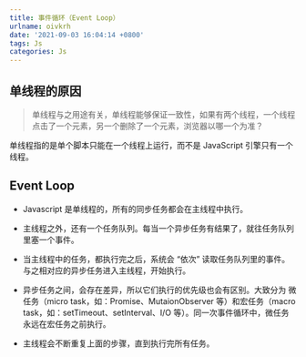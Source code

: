 ```yaml
---
title: 事件循环（Event Loop）
urlname: oivkrh
date: '2021-09-03 16:04:14 +0800'
tags: Js
categories: Js
---
```


## 单线程的原因

> 单线程与之用途有关，单线程能够保证一致性，如果有两个线程，一个线程点击了一个元素，另一个删除了一个元素，浏览器以哪一个为准？

单线程指的是单个脚本只能在一个线程上运行，而不是 JavaScript 引擎只有一个线程。

## Event Loop

- Javascript 是单线程的，所有的同步任务都会在主线程中执行。

- 主线程之外，还有一个任务队列。每当一个异步任务有结果了，就往任务队列里塞一个事件。

- 当主线程中的任务，都执行完之后，系统会 “依次” 读取任务队列里的事件。与之相对应的异步任务进入主线程，开始执行。

- 异步任务之间，会存在差异，所以它们执行的优先级也会有区别。大致分为 微任务（micro task，如：Promise、MutaionObserver 等）和宏任务（macro task，如：setTimeout、setInterval、I/O 等）。同一次事件循环中，微任务永远在宏任务之前执行。

- 主线程会不断重复上面的步骤，直到执行完所有任务。
